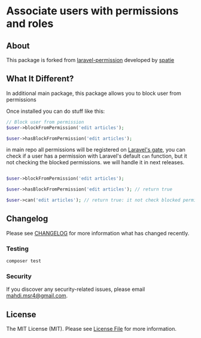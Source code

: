 # Associate users with permissions and roles

## About
This package is forked from [laravel-permission](https://github.com/spatie/laravel-permission/tree/main) developed by [spatie](https://spatie.be)

## What It Different?
In additional main package, this package allows you to block user from permissions

Once installed you can do stuff like this:

```php
// Block user from permission
$user->blockFromPermission('edit articles');

$user->hasBlockFromPermission('edit articles');
```

in main repo all permissions will be registered on [Laravel's gate](https://laravel.com/docs/authorization), you can check if a user has a permission with Laravel's default `can` function, but it not checking the blocked permissions.
we will handle it in next releases.

```php

$user->blockFromPermission('edit articles');

$user->hasBlockFromPermission('edit articles'); // return true

$user->can('edit articles'); // return true: it not check blocked permissions
```

## Changelog

Please see [CHANGELOG](CHANGELOG.md) for more information what has changed recently.


### Testing

``` bash
composer test
```

### Security

If you discover any security-related issues, please email [mahdi.msr4@gmail.com](mailto:mahdi.msr4@gmail.com).

## License

The MIT License (MIT). Please see [License File](LICENSE.md) for more information.
